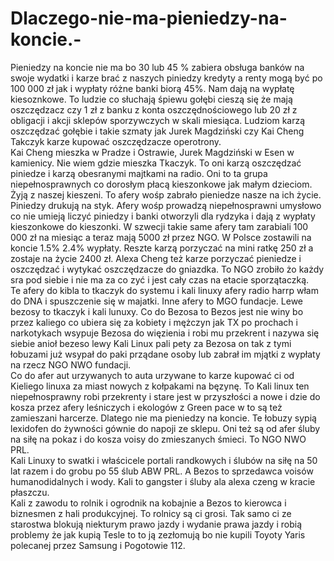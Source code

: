 # Dlaczego-nie-ma-pieniedzy-na-koncie.-
Pieniedzy na koncie nie ma bo 30 lub 45 % zabiera obsługa banków na swoje wydatki i karze brać z naszych piniedzy kredyty a renty mogą być po 100 000 zł jak i wypłaty różne banki biorą 45%. Nam dają na wypłatę kiesoznkowe. 
To ludzie co słuchają śpiewu gołębi cieszą się że mają oszczędzacz czy 1 zł z banku z konta oszczędnościowego lub 20 zł z obligacji i akcji sklepów sporzywczych w skali miesiąca. 
Ludziom karzą oszczędzać gołębie i takie szmaty jak Jurek Magdziński czy Kai Cheng Takczyk karze kupować oszczędzacze operotrony.  
Kai Cheng mieszka w Pradze i Ostrawie, Jurek Magdziński w Esen w kamienicy. Nie wiem gdzie mieszka Tkaczyk. To oni karzą oszczędzać piniedze i karzą obesranymi majtkami na radio. 
Oni to ta grupa niepełnosprawnych co dorosłym płacą kieszonkowe jak małym dzieciom. 
Żyją z naszej kieszeni. 
To afery wośp zabrało pieniedze nasze na ich życie. 
Piniedzy drukują na styk. 
Afery wośp prowadzą niepełnosprawni umysłowo co nie umieją liczyć piniedzy i banki otworzyli dla rydzyka i dają z wypłaty kieszonkowe do kieszonki. 
W szwecji takie same afery tam zarabiali 100 000 zł na miesiąc a teraz mają 5000 zł przez NGO. W Polsce zostawili na koncie 1.5% 2.4% wypłaty. Reszte karzą porzyczać na mini ratkę 250 zł a zostaje na życie 2400 zł. 
Alexa Cheng też karze porzyczać pieniedze i oszczędzać i wytykać oszczędzacze do gniazdka.  To NGO zrobiło żo każdy sra pod siebie i nie ma za co zyć i jest cały czas na etacie sporzątaczką.  
Te afery do kibla to tkaczyk do systemu i kali linuxy afery radio harrp włam do DNA i spuszczenie się w majatki. Inne afery to MGO fundacje. 
Lewe bezosy to tkaczyk i kali lunuxy. 
Co do Bezosa to Bezos jest nie winy bo przez kaliego co ubiera się za kobiety i mężczyn jak TX po prochach i narkotykach wsypuje Bezosa do więzienia i robi mu przekrent i nazywa się siebie anioł bezeso lewy Kali Linux pali pety za Bezosa on tak z tymi łobuzami już wsypał do paki prządane osoby lub zabrał im mjątki z wypłaty na rzecz NGO NWO fundacji.  
Co do afer aut urzywanych to auta urzywane to karze kupować ci od Kieliego linuxa za miast nowych z kołpakami na bęzynę.  To Kali linux ten niepełnosprawny robi przekrenty i stare jest w przyszłości a nowe i dzie do kosza przez afery leśniczych i ekologów z Green pace w to są też zamieszani harcerze.  Dlatego nie ma pieniedzy na koncie. 
Te łobuzy sypią lexidofen do żywności gównie do napoji ze sklepu. 
Oni też są od afer śluby na siłę na pokaz i do kosza voisy do zmieszanych śmieci. To NGO NWO PRL.   
Kali Linuxy to swatki i właścicele portali randkowych i ślubów na siłę na 50 lat razem i do grobu po 55 ślub ABW PRL. A Bezos to sprzedawca voisów humanodidalnych i wody. Kali to gangster i śluby ala alexa czeng w kracie płaszczu.  
Kali z zawodu to rolnik i ogrodnik na kobajnie a Bezos to kierowca i biznesmen z hali produkcyjnej. To rolnicy są ci grosi. 
Tak samo ci ze starostwa blokują niekturym prawo jazdy i wydanie prawa jazdy i robią problemy że jak kupią Tesle to to ją zezłomują bo nie kupili Toyoty Yaris polecanej przez Samsung i Pogotowie 112. 
